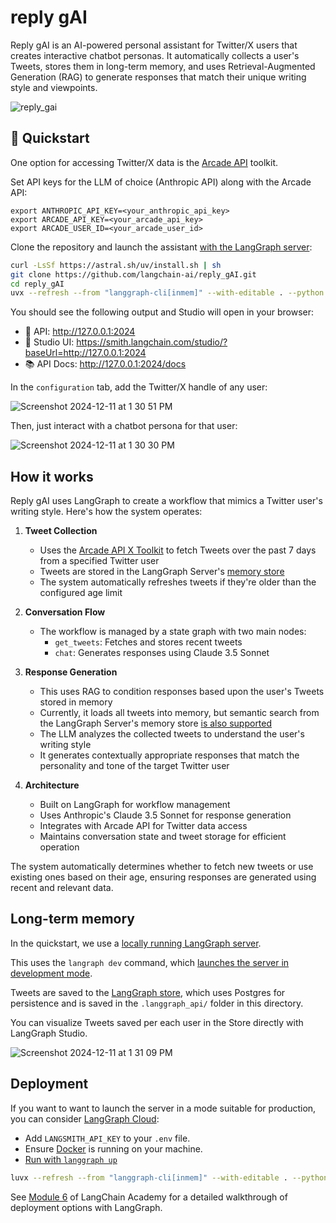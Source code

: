 # reply gAI

Reply gAI is an AI-powered personal assistant for Twitter/X users that creates interactive chatbot personas. It automatically collects a user's Tweets, stores them in long-term memory, and uses Retrieval-Augmented Generation (RAG) to generate responses that match their unique writing style and viewpoints.

![reply_gai](https://github.com/user-attachments/assets/91e5bf27-04c0-4584-817f-16e43296cd34)

## 🚀 Quickstart

One option for accessing Twitter/X data is the [Arcade API](https://docs.arcade-ai.com/integrations/toolkits/x) toolkit.

Set API keys for the LLM of choice (Anthropic API) along with the Arcade API:
```
export ANTHROPIC_API_KEY=<your_anthropic_api_key>
export ARCADE_API_KEY=<your_arcade_api_key>
export ARCADE_USER_ID=<your_arcade_user_id>
```

Clone the repository and launch the assistant [with the LangGraph server](https://langchain-ai.github.io/langgraph/cloud/reference/cli/#dev):
```bash
curl -LsSf https://astral.sh/uv/install.sh | sh
git clone https://github.com/langchain-ai/reply_gAI.git
cd reply_gAI
uvx --refresh --from "langgraph-cli[inmem]" --with-editable . --python 3.11 langgraph dev
```

You should see the following output and Studio will open in your browser:

- 🚀 API: http://127.0.0.1:2024
- 🎨 Studio UI: https://smith.langchain.com/studio/?baseUrl=http://127.0.0.1:2024
- 📚 API Docs: http://127.0.0.1:2024/docs

In the `configuration` tab, add the Twitter/X handle of any user: 

![Screenshot 2024-12-11 at 1 30 51 PM](https://github.com/user-attachments/assets/10cc592b-9b1d-4132-87e1-db3e65257fc9)

Then, just interact with a chatbot persona for that user:

![Screenshot 2024-12-11 at 1 30 30 PM](https://github.com/user-attachments/assets/6bbfbd5a-40a2-46c5-b329-c66e1c1952d8)

## How it works

Reply gAI uses LangGraph to create a workflow that mimics a Twitter user's writing style. Here's how the system operates:

1. **Tweet Collection**
   - Uses the [Arcade API X Toolkit](https://docs.arcade-ai.com/integrations/toolkits/x) to fetch Tweets over the past 7 days from a specified Twitter user
   - Tweets are stored in the LangGraph Server's [memory store](https://langchain-ai.github.io/langgraph/concepts/persistence/#memory-store)
   - The system automatically refreshes tweets if they're older than the configured age limit

2. **Conversation Flow**
   - The workflow is managed by a state graph with two main nodes:
     - `get_tweets`: Fetches and stores recent tweets
     - `chat`: Generates responses using Claude 3.5 Sonnet

3. **Response Generation**
   - This uses RAG to condition responses based upon the user's Tweets stored in memory 
   - Currently, it loads all tweets into memory, but semantic search from the LangGraph Server's memory store [is also supported](https://langchain-ai.github.io/langgraph/concepts/persistence/#semantic-search)
   - The LLM analyzes the collected tweets to understand the user's writing style
   - It generates contextually appropriate responses that match the personality and tone of the target Twitter user

4. **Architecture**
   - Built on LangGraph for workflow management
   - Uses Anthropic's Claude 3.5 Sonnet for response generation
   - Integrates with Arcade API for Twitter data access
   - Maintains conversation state and tweet storage for efficient operation

The system automatically determines whether to fetch new tweets or use existing ones based on their age, ensuring responses are generated using recent and relevant data.

## Long-term memory

In the quickstart, we use a [locally running LangGraph server](https://langchain-ai.github.io/langgraph/tutorials/langgraph-platform/local-server/#create-a-env-file). 

This uses the `langraph dev` command, which [launches the server in development mode](https://langchain-ai.github.io/langgraph/cloud/reference/cli/#dev). 

Tweets are saved to the [LangGraph store](https://langchain-ai.github.io/langgraph/concepts/persistence/#memory-store), which uses Postgres for persistence and is saved in the `.langgraph_api/` folder in this directory. 

You can visualize Tweets saved per each user in the Store directly with LangGraph Studio.

![Screenshot 2024-12-11 at 1 31 09 PM](https://github.com/user-attachments/assets/41a06245-0659-4309-b7e5-e78a2f108c2b)

## Deployment 

If you want to want to launch the server in a mode suitable for production, you can consider [LangGraph Cloud](https://langchain-ai.github.io/langgraph/cloud/quick_start/#langgraph-cloud-quick-start):

* Add `LANGSMITH_API_KEY` to your `.env` file.
* Ensure [Docker](https://docs.docker.com/engine/install/) is running on your machine.
* [Run with `langgraph up`](https://langchain-ai.github.io/langgraph/cloud/reference/cli/#up)

```bash
luvx --refresh --from "langgraph-cli[inmem]" --with-editable . --python 3.11 langgraph up
```

See [Module 6](https://github.com/langchain-ai/langchain-academy/tree/main/module-6) of LangChain Academy for a detailed walkthrough of deployment options with LangGraph.
